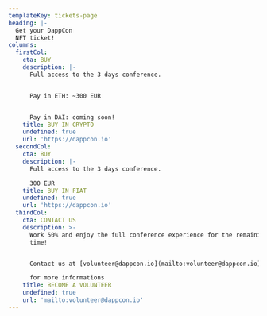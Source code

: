 ```yaml
---
templateKey: tickets-page
heading: |-
  Get your DappCon
  NFT ticket!
columns:
  firstCol:
    cta: BUY
    description: |-
      Full access to the 3 days conference.  


      Pay in ETH: ~300 EUR  


      Pay in DAI: coming soon! 
    title: BUY IN CRYPTO
    undefined: true
    url: 'https://dappcon.io'
  secondCol:
    cta: BUY
    description: |-
      Full access to the 3 days conference.

      300 EUR
    title: BUY IN FIAT
    undefined: true
    url: 'https://dappcon.io'
  thirdCol:
    cta: CONTACT US
    description: >-
      Work 50% and enjoy the full conference experience for the remaining of the
      time!


      Contact us at [volunteer@dappcon.io](mailto:volunteer@dappcon.io)

      for more informations
    title: BECOME A VOLUNTEER
    undefined: true
    url: 'mailto:volunteer@dappcon.io'
---
```


